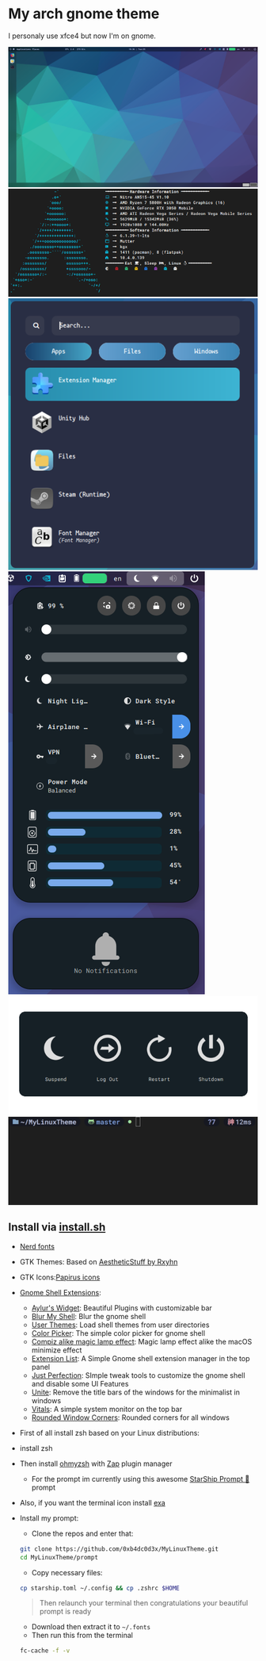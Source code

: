 # My arch gnome theme

I personaly use xfce4 but now I'm on gnome.

![Desktop](Screenshot0.png)
![neofetch](Screenshot1.png)
![rofi](Screenshot2.png)
![panel](Screenshot3.png)
![power option](Screenshot4.png)
![shell](Screenshot5.png)

## Install via [install.sh](install.sh)

- [Nerd fonts](https://www.nerdfonts.com/font-downloads)

- GTK Themes: Based on [AestheticStuff by Rxyhn](https://github.com/rxyhn/AestheticStuff)

- GTK Icons:[Papirus icons ](https://www.gnome-look.org/p/1166289)

- [Gnome Shell Extensions](https://extensions.gnome.org/):

  - [Aylur's Widget](https://extensions.gnome.org/extension/5338/aylurs-widgets/): Beautiful Plugins with customizable bar
  - [Blur My Shell](https://extensions.gnome.org/extension/3193/blur-my-shell/): Blur the gnome shell
  - [User Themes](https://extensions.gnome.org/extension/19/user-themes/): Load shell themes from user directories
  - [Color Picker](https://extensions.gnome.org/extension/3396/color-picker/): The simple color picker for gnome shell
  - [Compiz alike magic lamp effect](https://extensions.gnome.org/extension/3740/compiz-alike-magic-lamp-effect/): Magic lamp effect alike the macOS minimize effect
  - [Extension List](https://extensions.gnome.org/extension/3088/extension-list/): A Simple Gnome shell extension manager in the top panel
  - [Just Perfection](https://extensions.gnome.org/extension/3843/just-perfection/): SImple tweak tools to customize the gnome shell and disable some UI Features
  - [Unite](https://extensions.gnome.org/extension/1287/unite/): Remove the title bars of the windows for the minimalist in windows
  - [Vitals](https://extensions.gnome.org/extension/1460/vitals/): A simple system monitor on the top bar
  - [Rounded Window Corners](https://extensions.gnome.org/extension/5237/rounded-window-corners/): Rounded corners for all windows




- First of all install zsh based on your Linux distributions:

- install zsh

- Then install [ohmyzsh](https://ohmyz.sh/) with [Zap](https://www.zapzsh.org/) plugin manager

  - For the prompt im currently using this awesome [StarShip Prompt 🚀](https://starship.rs/guide/#%F0%9F%9A%80-installation) prompt

- Also, if you want the terminal icon install [exa](https://the.exa.website/install)

- Install my prompt:
  - Clone the repos and enter that:
  ```zsh
  git clone https://github.com/0xb4dc0d3x/MyLinuxTheme.git
  cd MyLinuxTheme/prompt
  ```
  - Copy necessary files:
  ```zsh
  cp starship.toml ~/.config && cp .zshrc $HOME
  ```
  > Then relaunch your terminal then congratulations your beautiful prompt is ready
  - Download then extract it to `~/.fonts`
  - Then run this from the terminal
  ```zsh
  fc-cache -f -v
  ```


